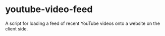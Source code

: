 # youtube-video-feed
A script for loading a feed of recent YouTube videos onto a website on the client side.
